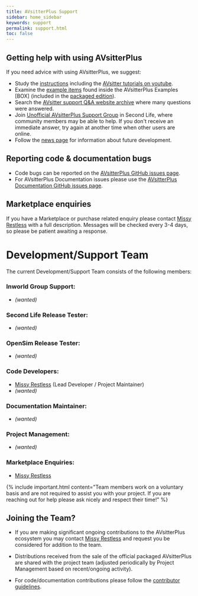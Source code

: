 ```yaml
---
title: AVsitterPlus Support
sidebar: home_sidebar
keywords: support
permalink: support.html
toc: false
---
```


## Getting help with using AVsitterPlus

If you need advice with using AVsitterPlus, we suggest:

-  Study the <a href="https://avsitterplus.github.io">instructions</a> including the <a href="https://www.youtube.com/user/code5violet/videos">AVsitter tutorials on youtube</a>.
-  Examine the <a href="/avsitterplus_examples.html">example items</a> found inside the AVsitterPlus Examples [BOX] (included in the <a href="{{ site.marketplace }}">packaged edition</a>).
-  Search the <a href="https://avsitter.com/qa">AVsitter support Q&A website archive</a> where many questions were answered.
-  Join <a href="http://world.secondlife.com/group/ddc3029b-7111-81d1-55ff-c2f2e6e583e0">Unofficial AVsitterPlus Support Group</a> in Second Life, where community members may be able to help. If you don't receive an immediate answer, try again at another time when other users are online.
-  Follow the <a href="/news_archive.html">news page</a> for information about future development.

## Reporting code & documentation bugs

-  Code bugs can be reported on the <a href="https://github.com/AVsitterPlus/AVsitterPlus/issues">AVsitterPlus GitHub issues page</a>.
-  For AVsitterPlus Documentation issues please use the <a href="https://github.com/AVsitterPlus/avsitterplus.github.io/issues">AVsitterPlus Documentation GitHub issues page</a>.

## Marketplace enquiries
If you have a Marketplace or purchase related enquiry please contact <a href="http://world.secondlife.com/resident/3506213c-29c8-4aa1-a38f-e12f6d41b804">Missy Restless</a> with a full description. Messages will be checked every 3-4 days, so please be patient awaiting a response.

# Development/Support Team
The current Development/Support Team consists of the following members:

### Inworld Group Support:
  * *(wanted)*

### Second Life Release Tester:
  * *(wanted)*

### OpenSim Release Tester:
  * *(wanted)*

### Code Developers:
  * [Missy Restless](http://world.secondlife.com/resident/3506213c-29c8-4aa1-a38f-e12f6d41b804) (Lead Developer / Project Maintainer)
  * *(wanted)*

### Documentation Maintainer:
  * *(wanted)*

### Project Management:
  * *(wanted)*

### Marketplace Enquiries:
  * [Missy Restless](http://world.secondlife.com/resident/3506213c-29c8-4aa1-a38f-e12f6d41b804)


{% include important.html content="Team members work on a voluntary basis and are not required to assist you with your project. If you are reaching out for help please ask nicely and respect their time!" %}


## Joining the Team?
* If you are making significant ongoing contributions to the AVsitterPlus ecosystem you may contact <a href="http://world.secondlife.com/resident/3506213c-29c8-4aa1-a38f-e12f6d41b804">Missy Restless</a> and request you be considered for addition to the team.

* Distributions received from the sale of the official packaged AVsitterPlus are shared with the project team (adjusted periodically by Project Management based on recent/ongoing activity).

* For code/documentation contributions please follow the <a href="/contribute">contributor guidelines</a>.

